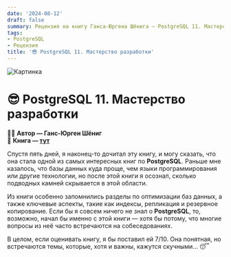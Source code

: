 ```yaml
---
date: '2024-08-12'
draft: false
summary: Рецензия на книгу Ганса-Юргена Шёнига — PostgreSQL 11. Мастерство разработки
tags:
- PostgreSQL
- Рецензия
title: '😎 PostgreSQL 11. Мастерство разработки'
---
```


![Картинка](http://localhost:1313/images/posts/image_4.jpg)

# 😎 **PostgreSQL 11. Мастерство разработки**

🧍‍♂️ **Автор — Ганс-Юрген Шёниг**\
📕 **Книга — [тут](https://t.me/c/2238954094/3)**

Спустя пять дней, я наконец-то дочитал эту книгу, и могу сказать, что она стала одной из самых интересных книг по **PostgreSQL**. Раньше мне казалось, что базы данных куда проще, чем языки программирования или другие технологии, но после этой книги я осознал, сколько подводных камней скрывается в этой области.

Из книги особенно запомнились разделы по оптимизации баз данных, а также ключевые аспекты, такие как индексы, репликация и резервное копирование. Если бы я совсем ничего не знал о **PostgreSQL**, то, возможно, начал бы именно с этой книги — хотя бы потому, что многие вопросы из неё часто встречаются на собеседованиях.

В целом, если оценивать книгу, я бы поставил ей 7/10. Она понятная, но встречаются темы, которые, хотя и важны, кажутся скучными... 😴
